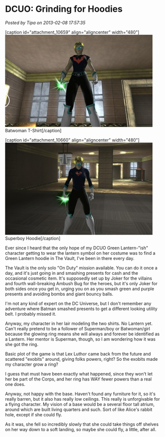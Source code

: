 # DCUO: Grinding for Hoodies

*Posted by Tipa on 2013-02-08 17:57:35*

[caption id="attachment\_10659" align="aligncenter" width="480"][![Batwoman T-Shirt](../uploads/2013/02/LAIR_FLOORPLAN_01_MATINEE-PC-08-07.45.570-480x300.jpg)](../uploads/2013/02/LAIR_FLOORPLAN_01_MATINEE-PC-08-07.45.570.jpg) Batwoman T-Shirt[/caption]

[caption id="attachment\_10660" align="aligncenter" width="480"][![Superboy Hoodie](../uploads/2013/02/LAIR_FLOORPLAN_01_MATINEE-PC-08-07.47.050-480x300.jpg)](../uploads/2013/02/LAIR_FLOORPLAN_01_MATINEE-PC-08-07.47.050.jpg) Superboy Hoodie[/caption]

Ever since I heard that the only hope of my DCUO Green Lantern-"ish" character getting to wear the lantern symbol on her costume was to find a Green Lantern hoodie in The Vault, I've been in there every day.

The Vault is the only solo "On Duty" mission available. You can do it once a day, and it's just going in and smashing presents for cash and the occasional cosmetic item. It's supposedly set up by Joker for the villains and fourth wall-breaking Ambush Bug for the heroes, but it's only Joker for both sides once you get in, urging you on as you smash green and purple presents and avoiding bombs and giant bouncy balls.

I'm not any kind of expert on the DC Universe, but I don't remember any adventure where Batman smashed presents to get a different looking utility belt. I probably missed it.

Anyway, my character in her lair modeling the two shirts. No Lantern yet. Can't really pretend to be a follower of Superman/boy or Batwoman/girl because the glowing ring means she will always and forever be identified as a Lantern. Her mentor is Superman, though, so I am wondering how it was she got the ring.

Basic plot of the game is that Lex Luthor came back from the future and scattered "exobits" around, giving folks powers, right? So the exobits made my character grow a ring?

I guess that must have been exactly what happened, since they won't let her be part of the Corps, and her ring has WAY fewer powers than a real one does.

Anyway, not happy with the base. Haven't found any furniture for it, so it's really barren, but it also has really low ceilings. This really is unforgivable for a flying character. My vision of a base would be a several floor tall atrium, around which are built living quarters and such. Sort of like Alice's rabbit hole, except if she could fly.

As it was, she fell so incredibly slowly that she could take things off shelves on her way down to a soft landing, so maybe she could fly, a little, after all.
